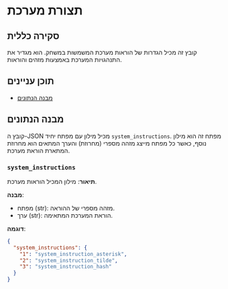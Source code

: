 # תצורת מערכת

## סקירה כללית

קובץ זה מכיל הגדרות של הוראות מערכת המשמשות במשחק. הוא מגדיר את התנהגויות המערכת באמצעות מזהים והוראות.

## תוכן עניינים

- [מבנה הנתונים](#מבנה-הנתונים)

## מבנה הנתונים

קובץ ה-JSON מכיל מילון עם מפתח יחיד `system_instructions`. מפתח זה הוא מילון נוסף, כאשר כל מפתח מייצג מזהה מספרי (מחרוזת) והערך המתאים הוא מחרוזת המתארת הוראת מערכת.

### `system_instructions`

**תיאור**: מילון המכיל הוראות מערכת.

**מבנה**:
- מפתח (str): מזהה מספרי של ההוראה.
- ערך (str): הוראת המערכת המתאימה.

**דוגמה**:
```json
{
  "system_instructions": {
    "1": "system_instruction_asterisk",
    "2": "system_instruction_tilde",
    "3": "system_instruction_hash"
  }
}
```
